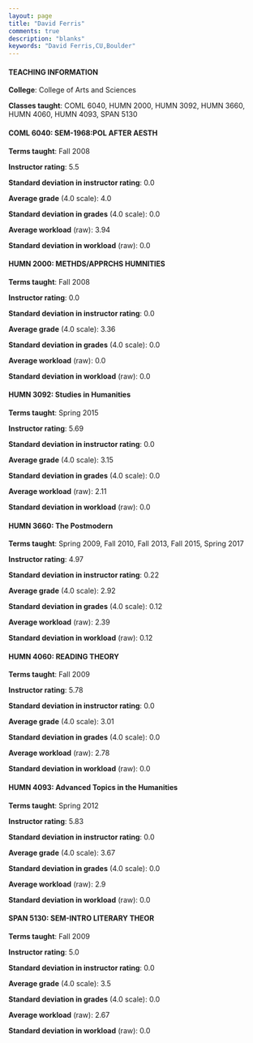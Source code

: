 ```yaml
---
layout: page
title: "David Ferris" 
comments: true
description: "blanks"
keywords: "David Ferris,CU,Boulder"
---
```

<head>
<script src="https://ajax.googleapis.com/ajax/libs/jquery/2.1.3/jquery.min.js"></script>
<script src="https://dl.dropboxusercontent.com/s/pc42nxpaw1ea4o9/highcharts.js?dl=0"></script>
<!-- <script src="../assets/js/highcharts.js"></script> -->
<style type="text/css">@font-face {
	font-family: "Bebas Neue";
	src: url(https://www.filehosting.org/file/details/544349/BebasNeue Regular.otf) format("opentype");
	}
	h1.Bebas { 
		font-family: "Bebas Neue", Verdana, Tahoma;
	}
</style>
</head>
	   
#### TEACHING INFORMATION

**College**: College of Arts and Sciences

**Classes taught**: COML 6040, HUMN 2000, HUMN 3092, HUMN 3660, HUMN 4060, HUMN 4093, SPAN 5130

#### COML 6040: SEM-1968:POL AFTER AESTH

**Terms taught**: Fall 2008

**Instructor rating**: 5.5

**Standard deviation in instructor rating**: 0.0

**Average grade** (4.0 scale): 4.0

**Standard deviation in grades** (4.0 scale): 0.0

**Average workload** (raw): 3.94

**Standard deviation in workload** (raw): 0.0

#### HUMN 2000: METHDS/APPRCHS HUMNITIES

**Terms taught**: Fall 2008

**Instructor rating**: 0.0

**Standard deviation in instructor rating**: 0.0

**Average grade** (4.0 scale): 3.36

**Standard deviation in grades** (4.0 scale): 0.0

**Average workload** (raw): 0.0

**Standard deviation in workload** (raw): 0.0

#### HUMN 3092: Studies in Humanities

**Terms taught**: Spring 2015

**Instructor rating**: 5.69

**Standard deviation in instructor rating**: 0.0

**Average grade** (4.0 scale): 3.15

**Standard deviation in grades** (4.0 scale): 0.0

**Average workload** (raw): 2.11

**Standard deviation in workload** (raw): 0.0

#### HUMN 3660: The Postmodern

**Terms taught**: Spring 2009, Fall 2010, Fall 2013, Fall 2015, Spring 2017

**Instructor rating**: 4.97

**Standard deviation in instructor rating**: 0.22

**Average grade** (4.0 scale): 2.92

**Standard deviation in grades** (4.0 scale): 0.12

**Average workload** (raw): 2.39

**Standard deviation in workload** (raw): 0.12

#### HUMN 4060: READING THEORY

**Terms taught**: Fall 2009

**Instructor rating**: 5.78

**Standard deviation in instructor rating**: 0.0

**Average grade** (4.0 scale): 3.01

**Standard deviation in grades** (4.0 scale): 0.0

**Average workload** (raw): 2.78

**Standard deviation in workload** (raw): 0.0

#### HUMN 4093: Advanced Topics in the Humanities

**Terms taught**: Spring 2012

**Instructor rating**: 5.83

**Standard deviation in instructor rating**: 0.0

**Average grade** (4.0 scale): 3.67

**Standard deviation in grades** (4.0 scale): 0.0

**Average workload** (raw): 2.9

**Standard deviation in workload** (raw): 0.0

#### SPAN 5130: SEM-INTRO LITERARY THEOR

**Terms taught**: Fall 2009

**Instructor rating**: 5.0

**Standard deviation in instructor rating**: 0.0

**Average grade** (4.0 scale): 3.5

**Standard deviation in grades** (4.0 scale): 0.0

**Average workload** (raw): 2.67

**Standard deviation in workload** (raw): 0.0


